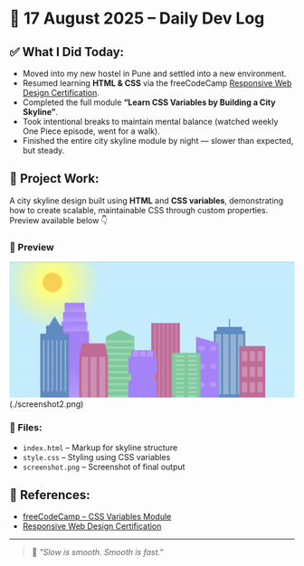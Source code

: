 # 📆 17 August 2025 – Daily Dev Log

## ✅ What I Did Today:

- Moved into my new hostel in Pune and settled into a new environment.
- Resumed learning **HTML & CSS** via the freeCodeCamp [Responsive Web Design Certification](https://www.freecodecamp.org/learn/).
- Completed the full module **“Learn CSS Variables by Building a City Skyline”**.
- Took intentional breaks to maintain mental balance (watched weekly One Piece episode, went for a walk).
- Finished the entire city skyline module by night — slower than expected, but steady.

## 🧪 Project Work:

A city skyline design built using **HTML** and **CSS variables**, demonstrating how to create scalable, maintainable CSS through custom properties.  
Preview available below 👇

### 📸 Preview

![Project Preview](./screenshot1.png)
                  (./screenshot2.png)  

### 📁 Files:

- `index.html` – Markup for skyline structure  
- `style.css` – Styling using CSS variables  
- `screenshot.png` – Screenshot of final output

## 🔗 References:

- [freeCodeCamp – CSS Variables Module](https://www.freecodecamp.org/learn/2022/responsive-web-design/learn-css-variables-by-building-a-city-skyline/)
- [Responsive Web Design Certification](https://www.freecodecamp.org/learn/)

---

> 💬 _"Slow is smooth. Smooth is fast."_
